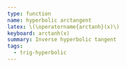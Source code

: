 ```yaml
---
type: function
name: hyperbolic arctangent
latex: \(\operatorname{arctanh}(x)\)
keyboard: arctanh(x)
summary: Inverse hyperbolic tangent
tags:
  - trig-hyperbolic
---
```


